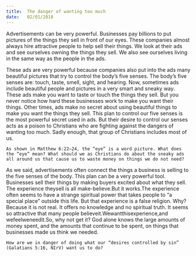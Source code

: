 ```yaml
---
title:  The danger of wanting too much
date:   02/01/2018
---
```


Advertisements can be very powerful. Businesses pay billions to put pictures of the things they sell in front of our eyes. These companies almost always hire attractive people to help sell their things. We look at their ads and see ourselves owning the things they sell. We also see ourselves living in the same way as the people in the ads. 

These ads are very powerful because companies also put into the ads many beautiful pictures that try to control the body’s five senses. The body’s five senses are: touch, taste, smell, sight, and hearing. Now, sometimes ads include beautiful people and pictures in a very smart and sneaky way. These ads make you want to taste or touch the things they sell. But you never notice how hard these businesses work to make you want their things. Other times, ads make no secret about using beautiful things to make you want the things they sell. This plan to control our five senses is the most powerful secret used in ads. But their desire to control our senses acts as a poison to Christians who are fighting against the dangers of wanting too much. Sadly enough, that group of Christians includes most of us. 

`As shown in Matthew 6:22–24, the “eye” is a word picture. What does the “eye” mean? What should we as Christians do about the sneaky ads all around us that cause us to waste money on things we do not need?` 

As we said, advertisements often connect the things a business is selling to the five senses of the body. This plan can be a very powerful tool. Businesses sell their things by making buyers excited about what they sell. The experience theysell is all make-believe.But it works.The experience often seems to have a strange spiritual power that takes people to “a special place” outside this life. But that experience is a false religion. Why? Because it is not real. It offers no knowledge and no spiritual truth. It seems so attractive that many people believeit.Wewantthisexperience,and wefeelweneedit.So, why not get it? God alone knows the large amounts of money spent, and the amounts that continue to be spent, on things that businesses made us think we needed. 

`How are we in danger of doing what our “desires controlled by sin” (Galatians 5:16, NIrV) want us to do?`
